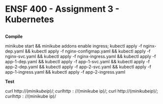 # ENSF 400 - Assignment 3 - Kubernetes

## 

 **Compile**

minikube start && minikube addons enable ingress; kubectl apply -f nginx-dep.yaml && kubectl apply -f nginx-configmap.yaml && kubectl apply -f nginx-svc.yaml && kubectl apply -f nginx-ingress.yaml && kubectl apply -f app-1-dep.yaml && kubectl apply -f app-1-svc.yaml && kubectl apply -f app-2-dep.yaml && kubectl apply -f app-2-svc.yaml && kubectl apply -f app-1-ingress.yaml && kubectl apply -f app-2-ingress.yaml


**Test**

curl http://$(minikube ip)/; curl http://$(minikube ip)/; curl http://$(minikube ip)/; curl http://$(minikube ip)/
